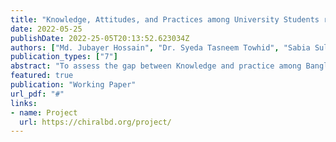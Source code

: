 ```yaml
---
title: "Knowledge, Attitudes, and Practices among University Students regarding the Concept of Safe Marriages for Thalassemia Prevention in Bangladesh"
date: 2022-05-25
publishDate: 2022-25-05T20:13:52.623034Z
authors: ["Md. Jubayer Hossain", "Dr. Syeda Tasneem Towhid", "Sabia Sultana", "Manisha Das", "Nafija Anjum Holy"]
publication_types: ["7"]
abstract: "To assess the gap between Knowledge and practice among Bangladeshi university students"
featured: true
publication: "Working Paper"
url_pdf: "#"
links:
- name: Project
  url: https://chiralbd.org/project/
---
```

